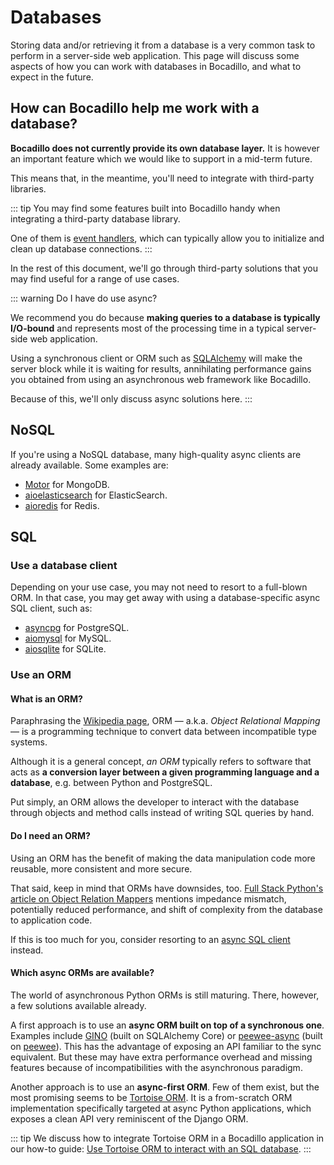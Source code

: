 # Databases

Storing data and/or retrieving it from a database is a very common task to perform in a server-side web application. This page will discuss some aspects of how you can work with databases in Bocadillo, and what to expect in the future.

## How can Bocadillo help me work with a database?

**Bocadillo does not currently provide its own database layer.** It is however an important feature which we would like to support in a mid-term future.

This means that, in the meantime, you'll need to integrate with third-party libraries.

::: tip
You may find some features built into Bocadillo handy when integrating a third-party database library.

One of them is [event handlers][event-handlers], which can typically allow you to initialize and clean up database connections.
:::

In the rest of this document, we'll go through third-party solutions that you may find useful for a range of use cases.

::: warning Do I have do use async?

We recommend you do because **making queries to a database is typically I/O-bound** and represents most of the processing time in a typical server-side web application.

Using a synchronous client or ORM such as [SQLAlchemy] will make the server block while it is waiting for results, annihilating performance gains you obtained from using an asynchronous web framework like Bocadillo.

Because of this, we'll only discuss async solutions here.
:::

## NoSQL

If you're using a NoSQL database, many high-quality async clients are already available. Some examples are:

- [Motor] for MongoDB.
- [aioelasticsearch] for ElasticSearch.
- [aioredis] for Redis.

## SQL

### Use a database client

Depending on your use case, you may not need to resort to a full-blown ORM. In that case, you may get away with using a database-specific async SQL client, such as:

- [asyncpg] for PostgreSQL.
- [aiomysql] for MySQL.
- [aiosqlite] for SQLite.

### Use an ORM

#### What is an ORM?

Paraphrasing the [Wikipedia page][orm-wikipedia], ORM — a.k.a. *Object Relational Mapping* — is a programming technique to convert data between incompatible type systems.

Although it is a general concept, *an ORM* typically refers to software that acts as **a conversion layer between a given programming language and a database**, e.g. between Python and PostgreSQL.

Put simply, an ORM allows the developer to interact with the database through objects and method calls instead of writing SQL queries by hand.

#### Do I need an ORM?

Using an ORM has the benefit of making the data manipulation code more reusable, more consistent and more secure.

That said, keep in mind that ORMs have downsides, too. [Full Stack Python's article on Object Relation Mappers][fsp-article] mentions impedance mismatch, potentially reduced performance, and shift of complexity from the database to application code.

If this is too much for you, consider resorting to an [async SQL client](#use-a-database-client) instead.

#### Which async ORMs are available?

The world of asynchronous Python ORMs is still maturing. There, however, a few solutions available already.

A first approach is to use an **async ORM built on top of a synchronous one**. Examples include [GINO][gino] (built on SQLAlchemy Core) or [peewee-async] (built on [peewee]). This has the advantage of exposing an API familiar to the sync equivalent. But these may have extra performance overhead and missing features because of incompatibilities with the asynchronous paradigm.

Another approach is to use an **async-first ORM**. Few of them exist, but the most promising seems to be [Tortoise ORM][tortoise]. It is a from-scratch ORM implementation specifically targeted at async Python applications, which exposes a clean API very reminiscent of the Django ORM.

::: tip
We discuss how to integrate Tortoise ORM in a Bocadillo application in our how-to guide: [Use Tortoise ORM to interact with an SQL database][tortoise-how-to].
:::

[orm-wikipedia]: https://en.wikipedia.org/wiki/Object-relational_mapping
[fsp-article]: https://www.fullstackpython.com/object-relational-mappers-orms.html
[sqlalchemy]: https://www.sqlalchemy.org
[asyncpg]: https://www.github.com/MagicStack/asyncpg
[aiomysql]: https://github.com/aio-libs/aiomysql
[aiosqlite]: https://github.com/jreese/aiosqlite
[gino]: https://github.com/fantix/gino
[peewee-async]: https://github.com/05bit/peewee-async
[peewee]: https://github.com/coleifer/peewee
[motor]: https://github.com/mongodb/motor
[aioelasticsearch]: https://github.com/aio-libs/aioelasticsearch
[aioredis]: https://github.com/aio-libs/aioredis
[event-handlers]: ../guides/agnostic/events.md
[tortoise]: https://tortoise-orm.readthedocs.io
[tortoise-how-to]: ../how-to/tortoise.md
